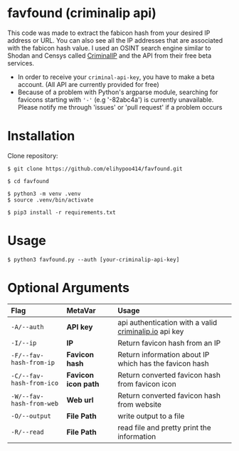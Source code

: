 
# favfound (criminalip api)
This code was made to extract the fabicon hash from your desired IP address or URL. You can also see all the IP addresses that are associated with the fabicon hash value. I used an OSINT search engine similar to Shodan and Censys called [CriminalIP]([https://www.criminalip.io](https://www.criminalip.io/)) and the API from their free beta services.

- In order to receive your `criminal-api-key`, you have to make a beta account. (All API are currently provided for free)
- Because of a problem with Python's argparse module, searching for favicons starting with `'-'` (e.g '-82abc4a') is currently unavailable. Please notify me through 'issues' or 'pull request' if a problem occurs



# Installation  

Clone repository:  

```  
$ git clone https://github.com/elihypoo414/favfound.git  
```

```  
$ cd favfound
```

```  
$ python3 -m venv .venv  
$ source .venv/bin/activate  
```

```  
$ pip3 install -r requirements.txt  
```

  

# Usage

```  
$ python3 favfound.py --auth [your-criminalip-api-key]  
```

  

# Optional Arguments  

| Flag                     | MetaVar               | Usage                                                        |
| :----------------------- | :-------------------- | :----------------------------------------------------------- |
| `-A/--auth`              | **API key**           | api authentication with a valid [criminalip.io](http://criminalip.io/) api key |
| `-I/--ip`                | **IP**                | Return favicon hash from an IP                               |
| `-F/--fav-hash-from-ip`  | **Favicon hash**      | Return information about IP which has the favicon hash       |
| `-C/--fav-hash-from-ico` | **Favicon icon path** | Return converted favicon hash from favicon icon              |
| `-W/--fav-hash-from-web` | **Web url**           | Return converted favicon hash from website                   |
| `-O/--output`            | **File Path**         | write output to a file                                       |
| `-R/--read`              | **File Path**         | read file and pretty print the information                   |
